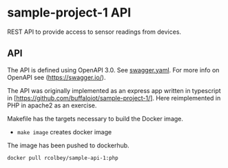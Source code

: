 # sample-project-1 API

REST API to provide access to sensor readings from devices.

## API

The API is defined using OpenAPI 3.0. See [swagger.yaml](https://github.com/buffaloiot/sample-project-1/blob/master/api/src/definition/swagger.yaml).
For more info on OpenAPI  see (https://swagger.io/).

The API was originally implemented as an express app written in typescript in [https://github.com/buffaloiot/sample-project-1/]. Here reimplemented in PHP in apache2 as an exercise.

Makefile has the targets necessary to build the Docker image.

- `make image`   creates docker image

The image has been pushed to dockerhub.

```
docker pull rcolbey/sample-api-1:php
```
